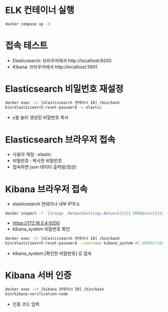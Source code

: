 # ELK 컨테이너 실행
```bash
docker compose up -d
```

# 접속 테스트
- Elasticsearch: 브라우저에서 http://localhost:9200
- Kibana: 브라우저에서 http://localhost:5601

# Elasticsearch 비밀번호 재설정
```bash
docker exec -it [elasticsearch 컨테이너 ID] /bin/bash
bin/elasticsearch-reset-password -u elastic
```
- y을 눌러 생성된 비밀번호 복사

# Elasticsearch 브라우저 접속
- 사용자 계정 : elastic
- 비밀번호 : 복사한 비밀번호
- 접속하면 json 데이터 출력됨(정상)

# Kibana 브라우저 접속
- elasticsearch 컨테이너 내부 IP주소
```bash
docker inspect -f '{{range .NetworkSettings.Networks}}{{.IPAddress}}{{end}}' elasticsearch
```
- https://172.18.0.4:9200
- kibana_system 비밀번호 확인
```bash
docker exec -it [elasticsearch 컨테이너 ID] /bin/bash
bin/elasticsearch-reset-password --username kibana_system #K_eMd9m1*aQwVxlKtA9h
```
- kibana_system:[확인한 비밀번호] 로 접속

# Kibana 서버 인증
```bash
docker exec -it [kibana 컨테이너 ID] /bin/bash
bin/kibana-verification-code
```
- 인증 코드 입력
